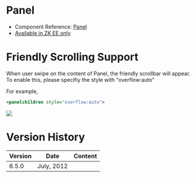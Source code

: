 

# Panel

- Component Reference:
  [Panel](ZK_Component_Reference/Containers/Panel)
- [Available in ZK EE only](http://www.zkoss.org/product/edition.dsp)

# Friendly Scrolling Support

When user swipe on the content of Panel, the friendly scrollbar will
appear. To enable this, please specifiy the style with "overflow:auto"

For example,

``` xml
<panelchildren style="overflow:auto">
```

![](images/Panel_Tablet_Scrolling_Example.png)

# Version History

| Version | Date       | Content |
|---------|------------|---------|
| 6.5.0   | July, 2012 |         |


